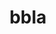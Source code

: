 ---
title: "bbla"
draft: true
domain: "musique"
address: "36 boustifaille"
description: "bjr je vais prendre votre fric"
photo: []
important: false
---